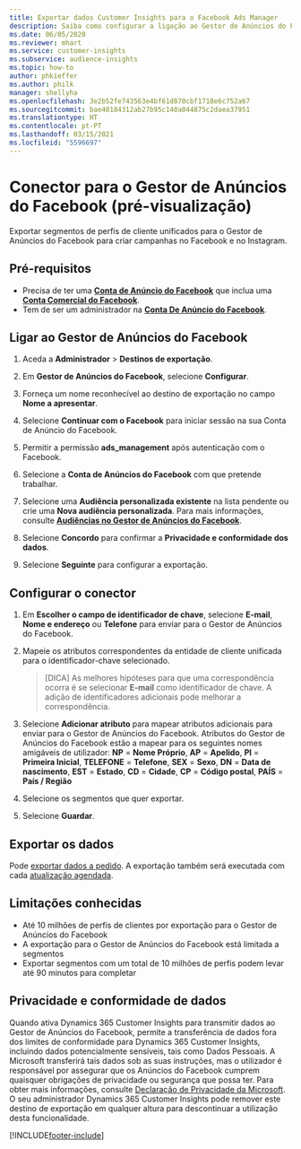```yaml
---
title: Exportar dados Customer Insights para o Facebook Ads Manager
description: Saiba como configurar a ligação ao Gestor de Anúncios do Facebook.
ms.date: 06/05/2020
ms.reviewer: mhart
ms.service: customer-insights
ms.subservice: audience-insights
ms.topic: how-to
author: phkieffer
ms.author: philk
manager: shellyha
ms.openlocfilehash: 3e2b52fe743563e4bf61d870cbf1718e6c752a67
ms.sourcegitcommit: bae40184312ab27b95c140a044875c2daea37951
ms.translationtype: HT
ms.contentlocale: pt-PT
ms.lasthandoff: 03/15/2021
ms.locfileid: "5596697"
---
```

# <a name="connector-for-facebook-ads-manager-preview"></a>Conector para o Gestor de Anúncios do Facebook (pré-visualização)

Exportar segmentos de perfis de cliente unificados para o Gestor de Anúncios do Facebook para criar campanhas no Facebook e no Instagram.

## <a name="prerequisites"></a>Pré-requisitos

- Precisa de ter uma [**Conta de Anúncio do Facebook**](https://www.facebook.com/business/learn/lessons/step-by-step-ads-manager-account) que inclua uma [**Conta Comercial do Facebook**](https://business.facebook.com/).
- Tem de ser um administrador na [**Conta De Anúncio do Facebook**](https://www.facebook.com/business/learn/lessons/step-by-step-ads-manager-account).

## <a name="connect-to-facebook-ads-manager"></a>Ligar ao Gestor de Anúncios do Facebook

1. Aceda a **Administrador** > **Destinos de exportação**.

1. Em **Gestor de Anúncios do Facebook**, selecione **Configurar**.

1. Forneça um nome reconhecível ao destino de exportação no campo **Nome a apresentar**.

1. Selecione **Continuar com o Facebook** para iniciar sessão na sua Conta de Anúncio do Facebook.

1. Permitir a permissão **ads_management** após autenticação com o Facebook.

1. Selecione a **Conta de Anúncios do Facebook** com que pretende trabalhar.

1. Selecione uma **Audiência personalizada existente** na lista pendente ou crie uma **Nova audiência personalizada**. Para mais informações, consulte [**Audiências no Gestor de Anúncios do Facebook**](https://www.facebook.com/business/help/744354708981227?id=2469097953376494).

1. Selecione **Concordo** para confirmar a **Privacidade e conformidade dos dados**.

1. Selecione **Seguinte** para configurar a exportação.

## <a name="configure-the-connector"></a>Configurar o conector

1. Em **Escolher o campo de identificador de chave**, selecione **E-mail**, **Nome e endereço** ou **Telefone** para enviar para o Gestor de Anúncios do Facebook.

1. Mapeie os atributos correspondentes da entidade de cliente unificada para o identificador-chave selecionado.
   > [DICA] As melhores hipóteses para que uma correspondência ocorra é se selecionar **E-mail** como identificador de chave. A adição de identificadores adicionais pode melhorar a correspondência.

1. Selecione **Adicionar atributo** para mapear atributos adicionais para enviar para o Gestor de Anúncios do Facebook. Atributos do Gestor de Anúncios do Facebook estão a mapear para os seguintes nomes amigáveis de utilizador: **NP** = **Nome Próprio**, **AP** = **Apelido**, **PI** = **Primeira Inicial**, **TELEFONE** = **Telefone**, **SEX** = **Sexo**, **DN** = **Data de nascimento**, **EST** = **Estado**, **CD** = **Cidade**, **CP** = **Código postal**, **PAÍS** = **País / Região**

1. Selecione os segmentos que quer exportar.

1. Selecione **Guardar**.

## <a name="export-the-data"></a>Exportar os dados

Pode [exportar dados a pedido](export-destinations.md). A exportação também será executada com cada [atualização agendada](system.md#schedule-tab).

## <a name="known-limitations"></a>Limitações conhecidas

- Até 10 milhões de perfis de clientes por exportação para o Gestor de Anúncios do Facebook 
- A exportação para o Gestor de Anúncios do Facebook está limitada a segmentos
- Exportar segmentos com um total de 10 milhões de perfis podem levar até 90 minutos para completar

## <a name="data-privacy-and-compliance"></a>Privacidade e conformidade de dados

Quando ativa Dynamics 365 Customer Insights para transmitir dados ao Gestor de Anúncios do Facebook, permite a transferência de dados fora dos limites de conformidade para Dynamics 365 Customer Insights, incluindo dados potencialmente sensíveis, tais como Dados Pessoais. A Microsoft transferirá tais dados sob as suas instruções, mas o utilizador é responsável por assegurar que os Anúncios do Facebook cumprem quaisquer obrigações de privacidade ou segurança que possa ter. Para obter mais informações, consulte [Declaração de Privacidade da Microsoft](https://go.microsoft.com/fwlink/?linkid=396732).
O seu administrador Dynamics 365 Customer Insights pode remover este destino de exportação em qualquer altura para descontinuar a utilização desta funcionalidade.


[!INCLUDE[footer-include](../includes/footer-banner.md)]